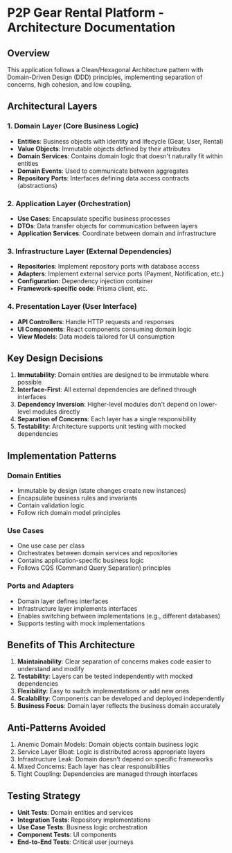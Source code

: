 # P2P Gear Rental Platform - Architecture Documentation

## Overview
This application follows a Clean/Hexagonal Architecture pattern with Domain-Driven Design (DDD) principles, implementing separation of concerns, high cohesion, and low coupling.

## Architectural Layers

### 1. Domain Layer (Core Business Logic)
- **Entities**: Business objects with identity and lifecycle (Gear, User, Rental)
- **Value Objects**: Immutable objects defined by their attributes
- **Domain Services**: Contains domain logic that doesn't naturally fit within entities
- **Domain Events**: Used to communicate between aggregates
- **Repository Ports**: Interfaces defining data access contracts (abstractions)

### 2. Application Layer (Orchestration)
- **Use Cases**: Encapsulate specific business processes
- **DTOs**: Data transfer objects for communication between layers
- **Application Services**: Coordinate between domain and infrastructure

### 3. Infrastructure Layer (External Dependencies)
- **Repositories**: Implement repository ports with database access
- **Adapters**: Implement external service ports (Payment, Notification, etc.)
- **Configuration**: Dependency injection container
- **Framework-specific code**: Prisma client, etc.

### 4. Presentation Layer (User Interface)
- **API Controllers**: Handle HTTP requests and responses
- **UI Components**: React components consuming domain logic
- **View Models**: Data models tailored for UI consumption

## Key Design Decisions

1. **Immutability**: Domain entities are designed to be immutable where possible
2. **Interface-First**: All external dependencies are defined through interfaces
3. **Dependency Inversion**: Higher-level modules don't depend on lower-level modules directly
4. **Separation of Concerns**: Each layer has a single responsibility
5. **Testability**: Architecture supports unit testing with mocked dependencies

## Implementation Patterns

### Domain Entities
- Immutable by design (state changes create new instances)
- Encapsulate business rules and invariants
- Contain validation logic
- Follow rich domain model principles

### Use Cases
- One use case per class
- Orchestrates between domain services and repositories
- Contains application-specific business logic
- Follows CQS (Command Query Separation) principles

### Ports and Adapters
- Domain layer defines interfaces
- Infrastructure layer implements interfaces
- Enables switching between implementations (e.g., different databases)
- Supports testing with mock implementations

## Benefits of This Architecture

1. **Maintainability**: Clear separation of concerns makes code easier to understand and modify
2. **Testability**: Layers can be tested independently with mocked dependencies
3. **Flexibility**: Easy to switch implementations or add new ones
4. **Scalability**: Components can be developed and deployed independently
5. **Business Focus**: Domain layer reflects the business domain accurately

## Anti-Patterns Avoided

1. Anemic Domain Models: Domain objects contain business logic
2. Service Layer Bloat: Logic is distributed across appropriate layers
3. Infrastructure Leak: Domain doesn't depend on specific frameworks
4. Mixed Concerns: Each layer has clear responsibilities
5. Tight Coupling: Dependencies are managed through interfaces

## Testing Strategy

- **Unit Tests**: Domain entities and services
- **Integration Tests**: Repository implementations
- **Use Case Tests**: Business logic orchestration
- **Component Tests**: UI components
- **End-to-End Tests**: Critical user journeys